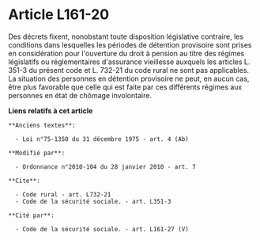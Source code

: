 # Article L161-20

Des décrets fixent, nonobstant toute disposition législative contraire, les conditions dans lesquelles les périodes de
détention provisoire sont prises en considération pour l'ouverture du droit à pension au titre des régimes législatifs ou
réglementaires d'assurance vieillesse auxquels les articles L. 351-3 du présent code et L. 732-21 du code rural ne sont pas
applicables. La situation des personnes en détention provisoire ne peut, en aucun cas, être plus favorable que celle qui est
faite par ces différents régimes aux personnes en état de chômage involontaire.

**Liens relatifs à cet article**

	**Anciens textes**:

	  - Loi n°75-1350 du 31 décembre 1975 - art. 4 (Ab)

	**Modifié par**:

	  - Ordonnance n°2010-104 du 28 janvier 2010 - art. 7

	**Cite**:

	  - Code rural - art. L732-21
	  - Code de la sécurité sociale. - art. L351-3

	**Cité par**:

	  - Code de la sécurité sociale. - art. L161-27 (V)
